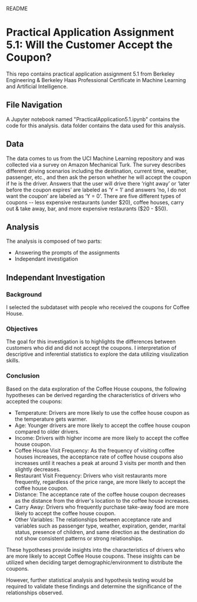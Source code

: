 README
# Practical Application Assignment 5.1: Will the Customer Accept the Coupon?

This repo contains practical application assignment 5.1 from Berkeley Engineering & Berkeley Haas Professional Certificate in Machine Learning and Artificial Intelligence.

## File Navigation
A Jupyter notebook named "PracticalApplication5.1.ipynb" contains the code for this analysis.
data folder contains the data used for this analysis.

## Data
The data comes to us from the UCI Machine Learning repository and was collected via a survey on Amazon Mechanical Turk. The survey describes different driving scenarios including the destination, current time, weather, passenger, etc., and then ask the person whether he will accept the coupon if he is the driver. Answers that the user will drive there ‘right away’ or ‘later before the coupon expires’ are labeled as ‘Y = 1’ and answers ‘no, I do not want the coupon’ are labeled as ‘Y = 0’. There are five different types of coupons -- less expensive restaurants (under $20), coffee houses, carry out & take away, bar, and more expensive restaurants ($20 - $50).

## Analysis
The analysis is composed of two parts:
* Answering the prompts of the assignments
* Independant investigation

## Independant Investigation

### Background
I selected the subdataset with people who received the coupons for Coffee House.

### Objectives
The goal for this investigation is to highlights the differences between customers who did and did not accept the coupons. 
I interpretation of descriptive and inferential statistics to explore the data utilizing visulization skills.

### Conclusion
Based on the data exploration of the Coffee House coupons, the following hypotheses can be derived regarding the characteristics of drivers who accepted the coupons:

* Temperature: Drivers are more likely to use the coffee house coupon as the temperature gets warmer.
* Age: Younger drivers are more likely to accept the coffee house coupon compared to older drivers.
* Income: Drivers with higher income are more likely to accept the coffee house coupon.
* Coffee House Visit Frequency: As the frequency of visiting coffee houses increases, the acceptance rate of coffee house coupons also increases until it reaches a peak at around 3 visits per month and then slightly decreases.
* Restaurant Visit Frequency: Drivers who visit restaurants more frequently, regardless of the price range, are more likely to accept the coffee house coupon.
* Distance: The acceptance rate of the coffee house coupon decreases as the distance from the driver's location to the coffee house increases.
* Carry Away: Drivers who frequently purchase take-away food are more likely to accept the coffee house coupon.
* Other Variables: The relationships between acceptance rate and variables such as passenger type, weather, expiration, gender, marital status, presence of children, and same direction as the destination do not show consistent patterns or strong relationships.

These hypotheses provide insights into the characteristics of drivers who are more likely to accept Coffee House coupons. These insights can be utilized when deciding target demographic/environment to distribute the coupons.

However, further statistical analysis and hypothesis testing would be required to validate these findings and determine the significance of the relationships observed.
